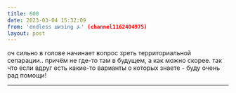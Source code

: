 ```yaml
---
title: 600
date: 2023-03-04 15:32:09
from: 'endless шизing ⍼' (channel1162404975)
layout: post
---
```


оч сильно в голове начинает вопрос зреть территориальной сепарации.. причём не где-то там в будущем, а как можно скорее. так что если вдруг есть какие-то варианты о которых знаете - буду очень рад помощи!

-----
